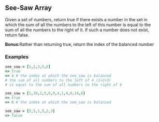## See-Saw Array

Given a set of numbers, return true if there exists a number in the set in which the sum of all the numbers to the left of this number is equal to the sum of all the numbers to the right of it. If such a number does not exist, return false.

<strong>Bonus:</strong>Rather than returning true, return the index of the balanced number

### Examples

```ruby
see_saw = [1,2,3,5,6]
=> true
=> 4 # the index at which the see_saw is balanced
# the sum of all numbers to the left of 4 (1+2+3)
# is equal to the sum of all numbers to the right of 6

see_saw = [1,10,2,5,6,9,4,1,4,8,14,6]
=> true
=> 6 # the index at which the see_saw is balanced

see_saw = [3,5,1,5,2,3]
=> false
```
